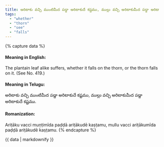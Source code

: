 ```yaml
---
title: అరిటాకు వచ్చి ముంటిమీద పడ్డా అరిటాకుదే కష్టము, ముల్లు వచ్చి అరిటాకుమీద పడ్డా అరిటాకుదే కష్టము.
tags:
  - "whether"
  - "thorn"
  - "see"
  - "falls"
---
```


{% capture data %}
#### Meaning in English:
The plantain leaf alike suffers, whether it falls on the thorn, or the thorn falls on it.
(See No. 419.)

#### Meaning in Telugu:
అరిటాకు వచ్చి ముంటిమీద పడ్డా అరిటాకుదే కష్టము, ముల్లు వచ్చి అరిటాకుమీద పడ్డా అరిటాకుదే కష్టము.

#### Romanization:
Ariṭāku vacci muṇṭimīda paḍḍā ariṭākudē kaṣṭamu, mullu vacci ariṭākumīda paḍḍā ariṭākudē kaṣṭamu.
{% endcapture %}

{{ data | markdownify }}

